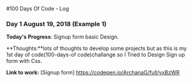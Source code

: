 #100 Days Of Code - Log
### Day 1 August 19, 2018 (Example 1)

**Today's Progress**: Signup form basic Design.

**Thoughts:**lots of thoughts to develop some projects but as this is my 1st day of code(100-days-of code)challange so I Tried to Design
 Sign up form with Css.

**Link to work:** [Signup form] https://codepen.io/ArchanaG/full/yxBzWR
